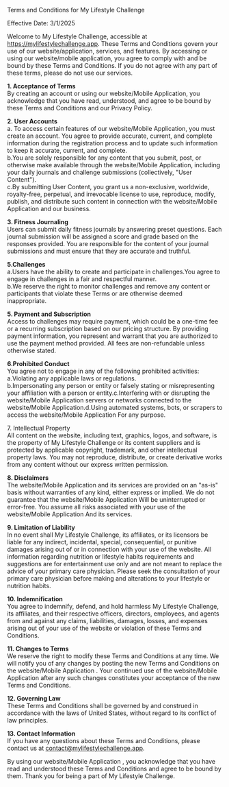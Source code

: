 Terms and Conditions for My Lifestyle Challenge

Effective Date: 3/1/2025

Welcome to My Lifestyle Challenge, accessible at https://mylifestylechallenge.app. These Terms and Conditions govern your use of our website/application, services, and features. By accessing or using our website/mobile application, you agree to comply with and be bound by these Terms and Conditions. If you do not agree with any part of these terms, please do not use our services.

**1\. Acceptance of Terms**  
By creating an account or using our website/Mobile Application, you acknowledge that you have read, understood, and agree to be bound by these Terms and Conditions and our Privacy Policy.

**2\. User Accounts**  
a. To access certain features of our website/Mobile Application, you must create an account. You agree to provide accurate, current, and complete information during the registration process and to update such information to keep it accurate, current, and complete.   
b.You are solely responsible for any content that you submit, post, or otherwise make available through the website/Mobile Application, including your daily journals and challenge submissions (collectively, "User Content").  
c.By submitting User Content, you grant us a non-exclusive, worldwide, royalty-free, perpetual, and irrevocable license to use, reproduce, modify, publish, and distribute such content in connection with the website/Mobile Application and our business.

**3\. Fitness Journaling**  
Users can submit daily fitness journals by answering preset questions. Each journal submission will be assigned a score and grade based on the responses provided. You are responsible for the content of your journal submissions and must ensure that they are accurate and truthful.

**5.Challenges**  
a.Users have the ability to create and participate in challenges.You agree to engage in challenges in a fair and respectful manner.  
b.We reserve the right to monitor challenges and remove any content or participants that violate these Terms or are otherwise deemed inappropriate.

**5\. Payment and Subscription**  
Access to challenges may require payment, which could be a one-time fee or a recurring subscription based on our pricing structure. By providing payment information, you represent and warrant that you are authorized to use the payment method provided. All fees are non-refundable unless otherwise stated.

**6.Prohibited Conduct**  
You agree not to engage in any of the following prohibited activities:  
a.Violating any applicable laws or regulations.  
b.Impersonating any person or entity or falsely stating or misrepresenting your affiliation with a person or entity.c.Interfering with or disrupting the website/Mobile Application servers or networks connected to the website/Mobile Application.d.Using automated systems, bots, or scrapers to access the website/Mobile Application For any purpose.

7\. Intellectual Property  
All content on the website, including text, graphics, logos, and software, is the property of My Lifestyle Challenge or its content suppliers and is protected by applicable copyright, trademark, and other intellectual property laws. You may not reproduce, distribute, or create derivative works from any content without our express written permission.

**8\. Disclaimers**  
The website/Mobile Application and its services are provided on an "as-is" basis without warranties of any kind, either express or implied. We do not guarantee that the website/Mobile Application Will be uninterrupted or error-free. You assume all risks associated with your use of the website/Mobile Application And its services.

**9\. Limitation of Liability**  
In no event shall My Lifestyle Challenge, its affiliates, or its licensors be liable for any indirect, incidental, special, consequential, or punitive damages arising out of or in connection with your use of the website. All information regarding nutrition or lifestyle habits requirements and suggestions are for entertainment use only and are not meant to replace the advice of your primary care physician. Please seek the consultation of your primary care physician before making and alterations to your lifestyle or nutrition habits. 

**10\. Indemnification**  
You agree to indemnify, defend, and hold harmless My Lifestyle Challenge, its affiliates, and their respective officers, directors, employees, and agents from and against any claims, liabilities, damages, losses, and expenses arising out of your use of the website or violation of these Terms and Conditions.

**11\. Changes to Terms**  
We reserve the right to modify these Terms and Conditions at any time. We will notify you of any changes by posting the new Terms and Conditions on the website/Mobile Application . Your continued use of the website/Mobile Application after any such changes constitutes your acceptance of the new Terms and Conditions.

**12\. Governing Law**  
These Terms and Conditions shall be governed by and construed in accordance with the laws of United States, without regard to its conflict of law principles.

**13\. Contact Information**  
If you have any questions about these Terms and Conditions, please contact us at [contact@mylifestylechallenge.app](mailto:contact@mylifestylechallenge.app). 

By using our website/Mobile Application , you acknowledge that you have read and understood these Terms and Conditions and agree to be bound by them. Thank you for being a part of My Lifestyle Challenge.

